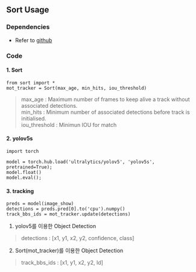 ## Sort Usage

### Dependencies
- Refer to <a href="https://github.com/ultralytics/yolov5">github</a>

### Code

#### 1. Sort
~~~
from sort import *
mot_tracker = Sort(max_age, min_hits, iou_threshold)
~~~
> max_age  : Maximum number of frames to keep alive a track without associated detections.<br>
> min_hits : Minimum number of associated detections before track is initialised.<br>
> iou_threshold : Minimun IOU for match
  
#### 2. yolov5s 
~~~
import torch

model = torch.hub.load('ultralytics/yolov5', 'yolov5s', pretrained=True);
model.float()
model.eval();
~~~

#### 3. tracking
~~~
preds = model(image_show)
detections = preds.pred[0].to('cpu').numpy()
track_bbs_ids = mot_tracker.update(detections)
~~~
1. yolov5를 이용한 Object Detection
  > detections    : [x1, y1, x2, y2, confidence, class]
2. Sort(mot_tracker)를 이용한 Object Detection
  > track_bbs_ids : [x1, y1, x2, y2, Id]
   


